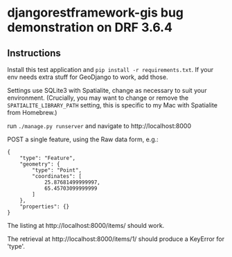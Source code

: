 # djangorestframework-gis bug demonstration on DRF 3.6.4

## Instructions

Install this test application and `pip install -r requirements.txt`. If your env needs extra stuff for GeoDjango to work, add those.

Settings use SQLite3 with Spatialite, change as necessary to suit your environment. (Crucially, you may want to change or remove the `SPATIALITE_LIBRARY_PATH` setting, this is specific to my Mac with Spatialite from Homebrew.)

run `./manage.py runserver` and navigate to http://localhost:8000

POST a single feature, using the Raw data form, e.g.:

    {
        "type": "Feature",
        "geometry": {
            "type": "Point",
            "coordinates": [
                25.87681499999997,
                65.45703099999999
            ]
        },
        "properties": {}
    }

The listing at http://localhost:8000/items/ should work.

The retrieval at http://localhost:8000/items/1/ should produce a KeyError for 'type'.